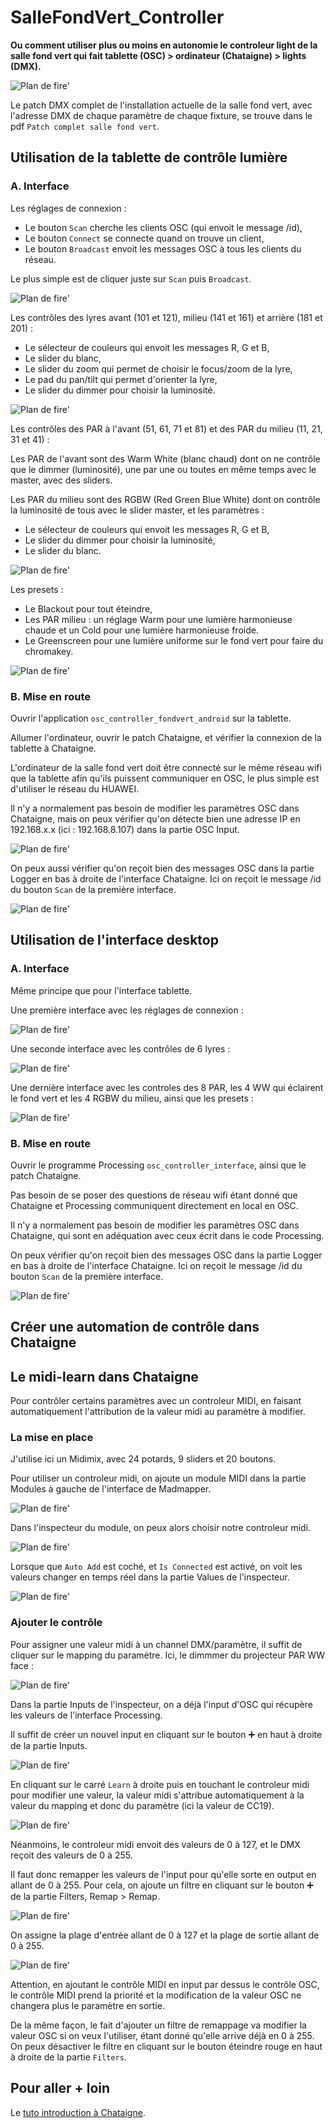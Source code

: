 # SalleFondVert_Controller

**Ou comment utiliser plus ou moins en autonomie le controleur light de la salle fond vert qui fait tablette (OSC) > ordinateur (Chataigne) > lights (DMX).**

<!-- Le patch sur Chataigne : modifier les variables dans Chataigne pour les renvoyer en OSC ? et notamment pouvoir rallumer après un blackout ?
Blackout c'est un toggle ?

L'interface Android sur PureData puis Processing.

Faire une explication de l'interface et de ce qui controle quoi,  + photo
-->

![Plan de fire'](./images/planFeu.png)

Le patch DMX complet de l'installation actuelle de la salle fond vert, avec l'adresse DMX de chaque paramètre de chaque fixture, se trouve dans le pdf `Patch complet salle fond vert`.

## Utilisation de la tablette de contrôle lumière

### A. Interface

Les réglages de connexion :

- Le bouton `Scan` cherche les clients OSC (qui envoit le message /id), 
- Le bouton `Connect` se connecte quand on trouve un client,
- Le bouton `Broadcast` envoit les messages OSC à tous les clients du réseau.

Le plus simple est de cliquer juste sur `Scan` puis `Broadcast`.

![Plan de fire'](./images/screen1.jpg)

Les contrôles des lyres avant (101 et 121), milieu (141 et 161) et arrière (181 et 201) :

- Le sélecteur de couleurs qui envoit les messages R, G et B,
- Le slider du blanc,
- Le slider du zoom qui permet de choisir le focus/zoom de la lyre,
- Le pad du pan/tilt qui permet d'orienter la lyre,
- Le slider du dimmer pour choisir la luminosité.

![Plan de fire'](./images/screen2.jpg)

Les contrôles des PAR à l'avant (51, 61, 71 et 81) et des PAR du milieu (11, 21, 31 et 41) :

Les PAR de l'avant sont des Warm White (blanc chaud) dont on ne contrôle que le dimmer (luminosité), une par une ou toutes en même temps avec le master, avec des sliders.

Les PAR du milieu sont des RGBW (Red Green Blue White) dont on contrôle la luminosité de tous avec le slider master, et les paramètres :
- Le sélecteur de couleurs qui envoit les messages R, G et B,
- Le slider du dimmer pour choisir la luminosité,
- Le slider du blanc.

![Plan de fire'](./images/screen5.jpg)

Les presets :

- Le Blackout pour tout éteindre,
- Les PAR milieu : un réglage Warm pour une lumière harmonieuse chaude et un Cold pour une lumière harmonieuse froide.
- Le Greenscreen pour une lumière uniforme sur le fond vert pour faire du chromakey.

![Plan de fire'](./images/screen6.jpg)

### B. Mise en route

Ouvrir l'application `osc_controller_fondvert_android` sur la tablette.

Allumer l'ordinateur, ouvrir le patch Chataigne, et vérifier la connexion de la tablette à Chataigne.

L'ordinateur de la salle fond vert doit être connecté sur le même réseau wifi que la tablette afin qu'ils puissent communiquer en OSC, le plus simple est d'utiliser le réseau du HUAWEI.

Il n'y a normalement pas besoin de modifier les paramètres OSC dans Chataigne, mais on peux vérifier qu'on détecte bien une adresse IP en 192.168.x.x (ici : 192.168.8.107) dans la partie OSC Input.

![Plan de fire'](./images/screen7.png)

On peux aussi vérifier qu'on reçoit bien des messages OSC dans la partie Logger en bas à droite de l'interface Chataigne. Ici on reçoit le message /id du bouton `Scan` de la première interface.

![Plan de fire'](./images/screen8.png)

## Utilisation de l'interface desktop

### A. Interface

Même principe que pour l'interface tablette.

Une première interface avec les réglages de connexion :

![Plan de fire'](./images/screen9.png)

Une seconde interface avec les contrôles de 6 lyres :

![Plan de fire'](./images/screen10.png)

Une dernière interface avec les controles des 8 PAR, les 4 WW qui éclairent le fond vert et les 4 RGBW du milieu, ainsi que les presets :

![Plan de fire'](./images/screen11.png)

### B. Mise en route

Ouvrir le programme Processing `osc_controller_interface`, ainsi que le patch Chataigne.

Pas besoin de se poser des questions de réseau wifi étant donné que Chataigne et Processing communiquent directement en local en OSC.

Il n'y a normalement pas besoin de modifier les paramètres OSC dans Chataigne, qui sont en adéquation avec ceux écrit dans le code Processing.

On peux vérifier qu'on reçoit bien des messages OSC dans la partie Logger en bas à droite de l'interface Chataigne. Ici on reçoit le message /id du bouton `Scan` de la première interface.

![Plan de fire'](./images/screen8.png)

## Créer une automation de contrôle dans Chataigne

## Le midi-learn dans Chataigne

Pour contrôler certains paramètres avec un controleur MIDI, en faisant automatiquement l'attribution de la valeur midi au paramètre à modifier.

### La mise en place

J'utilise ici un Midimix, avec 24 potards, 9 sliders et 20 boutons.

Pour utiliser un controleur midi, on ajoute un module MIDI dans la partie Modules à gauche de l'interface de Madmapper.

![Plan de fire'](./images/screen12.png)

Dans l'inspecteur du module, on peux alors choisir notre controleur midi.

![Plan de fire'](./images/screen13.png)

Lorsque que `Auto Add` est coché, et `Is Connected` est activé, on voit les valeurs changer en temps réel dans la partie Values de l'inspecteur.

![Plan de fire'](./images/screen14.png)

### Ajouter le contrôle

Pour assigner une valeur midi à un channel DMX/paramètre, il suffit de cliquer sur le mapping du paramètre. Ici, le dimmmer du projecteur PAR WW face :

![Plan de fire'](./images/screen15.png)

Dans la partie Inputs de l'inspecteur, on a déjà l'input d'OSC qui récupère les valeurs de l'interface Processing.

Il suffit de créer un nouvel input en cliquant sur le bouton ➕ en haut à droite de la partie Inputs.

![Plan de fire'](./images/screen16.png)

En cliquant sur le carré `Learn` à droite puis en touchant le controleur midi pour modifier une valeur, la valeur midi s'attribue automatiquement à la valeur du mapping et donc du paramètre (ici la valeur de CC19).

![Plan de fire'](./images/screen17.png)

Néanmoins, le controleur midi envoit des valeurs de 0 à 127, et le DMX reçoit des valeurs de 0 à 255. 

<!--Si on ne remapppe pas la valeur reçue en midi pour qu'elle aille de 0 à 255, -->

Il faut donc remapper les valeurs de l'input pour qu'elle sorte en output en allant de 0 à 255.
Pour cela, on ajoute un filtre en cliquant sur le bouton ➕ de la partie Filters, Remap > Remap.

![Plan de fire'](./images/screen18.png)

On assigne la plage d'entrée allant de 0 à 127 et la plage de sortie allant de 0 à 255.

![Plan de fire'](./images/screen19.png)

Attention, en ajoutant le contrôle MIDI en input par dessus le contrôle OSC, le contrôle MIDI prend la priorité et la modification de la valeur OSC ne changera plus le paramètre en sortie.

De la même façon, le fait d'ajouter un filtre de remappage va modifier la valeur OSC si on veux l'utiliser, étant donné qu'elle arrive déjà en 0 à 255. On peux désactiver le filtre en cliquant sur le bouton éteindre rouge en haut à droite de la partie `Filters`.

## Pour aller + loin

Le [tuto introduction à Chataigne](https://github.com/LucieMrc/Chataigne_2spi).